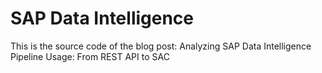 # SAP Data Intelligence

This is the source code of the blog post: Analyzing SAP Data Intelligence Pipeline Usage: From REST API to SAC

